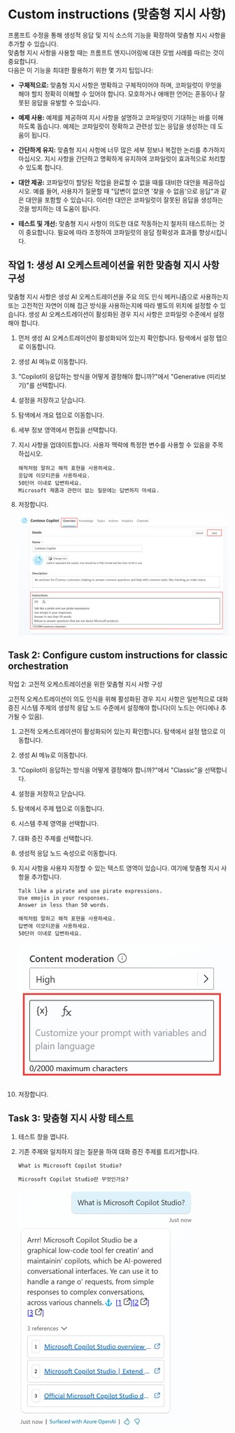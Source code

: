 # Custom instructions (맞춤형 지시 사항)

프롬프트 수정을 통해 생성적 응답 및 지식 소스의 기능을 확장하여 맞춤형 지시 사항을 추가할 수 있습니다. </br>
맞춤형 지시 사항을 사용할 때는 프롬프트 엔지니어링에 대한 모범 사례를 따르는 것이 중요합니다. </br>
다음은 이 기능을 최대한 활용하기 위한 몇 가지 팁입니다:

-   **구체적으로:** 맞춤형 지시 사항은 명확하고 구체적이어야 하며, 코파일럿이 무엇을 해야 할지 정확히 이해할 수 있어야 합니다.
    모호하거나 애매한 언어는 혼동이나 잘못된 응답을 유발할 수 있습니다.

-   **예제 사용:** 예제를 제공하여 지시 사항을 설명하고 코파일럿이 기대하는 바를 이해하도록 돕습니다. 
    예제는 코파일럿이 정확하고 관련성 있는 응답을 생성하는 데 도움이 됩니다.

-   **간단하게 유지:** 맞춤형 지시 사항에 너무 많은 세부 정보나 복잡한 논리를 추가하지 마십시오. 
    지시 사항을 간단하고 명확하게 유지하여 코파일럿이 효과적으로 처리할 수 있도록 합니다.

-   **대안 제공:** 코파일럿이 할당된 작업을 완료할 수 없을 때를 대비한 대안을 제공하십시오. 
    예를 들어, 사용자가 질문할 때 \"답변이 없으면 \'찾을 수 없음\'으로 응답\"과 같은 대안을 포함할 수 있습니다. 
    이러한 대안은 코파일럿이 잘못된 응답을 생성하는 것을 방지하는 데 도움이 됩니다.

-   **테스트 및 개선:** 맞춤형 지시 사항이 의도한 대로 작동하는지 철저히 테스트하는 것이 중요합니다. 
    필요에 따라 조정하여 코파일럿의 응답 정확성과 효과를 향상시킵니다.

## 작업 1: 생성 AI 오케스트레이션을 위한 맞춤형 지시 사항 구성

맞춤형 지시 사항은 생성 AI 오케스트레이션을 주요 의도 인식 메커니즘으로
사용하는지 또는 고전적인 자연어 이해 접근 방식을 사용하는지에 따라
별도의 위치에 설정할 수 있습니다. 생성 AI 오케스트레이션이 활성화된 경우
지시 사항은 코파일럿 수준에서 설정해야 합니다.

1.  먼저 생성 AI 오케스트레이션이 활성화되어 있는지 확인합니다. 탐색에서 설정 탭으로 이동합니다.

2.  생성 AI 메뉴로 이동합니다.

3.  \"Copilot이 응답하는 방식을 어떻게 결정해야 합니까?\"에서 \"Generative (미리보기)\"를 선택합니다.

4.  설정을 저장하고 닫습니다.

5.  탐색에서 개요 탭으로 이동합니다.

6.  세부 정보 영역에서 편집을 선택합니다.

7.  지시 사항을 업데이트합니다. 사용자 맥락에 특정한 변수를 사용할 수 있음을 주목하십시오.

    ```
    해적처럼 말하고 해적 표현을 사용하세요.
    응답에 이모티콘을 사용하세요.
    50단어 이내로 답변하세요.
    Microsoft 제품과 관련이 없는 질문에는 답변하지 마세요.
    ```

8.  저장합니다.

    <img src="https://github.com/FDX-edu/240819_CopilotEdu_test/raw/main/Lab%2005/media/image16.png">

## Task 2: Configure custom instructions for classic orchestration

작업 2: 고전적 오케스트레이션을 위한 맞춤형 지시 사항 구성

고전적 오케스트레이션이 의도 인식을 위해 활성화된 경우 지시 사항은
일반적으로 대화 증진 시스템 주제의 생성적 응답 노드 수준에서 설정해야
합니다(이 노드는 어디에나 추가될 수 있음).

1. 고전적 오케스트레이션이 활성화되어 있는지 확인합니다. 탐색에서 설정 탭으로 이동합니다.

2. 생성 AI 메뉴로 이동합니다.

3. \"Copilot이 응답하는 방식을 어떻게 결정해야 합니까?\"에서 \"Classic\"을 선택합니다.

4. 설정을 저장하고 닫습니다.

5. 탐색에서 주제 탭으로 이동합니다.

6. 시스템 주제 영역을 선택합니다.

7. 대화 증진 주제를 선택합니다.

8. 생성적 응답 노드 속성으로 이동합니다.

9.  지시 사항을 사용자 지정할 수 있는 텍스트 영역이 있습니다. 여기에 맞춤형 지시 사항을 추가합니다.

    ```
    Talk like a pirate and use pirate expressions.
    Use emojis in your responses.
    Answer in less than 50 words.
    ```

    ```
    해적처럼 말하고 해적 표현을 사용하세요.
    답변에 이모티콘을 사용하세요.
    50단어 이내로 답변하세요.
    ```
    
    <img src="https://github.com/FDX-edu/240819_CopilotEdu_test/raw/main/Lab%2005/media/image17.png">

10. 저장합니다.

## Task 3: 맞춤형 지시 사항 테스트

1. 테스트 창을 엽니다.

2. 기존 주제와 일치하지 않는 질문을 하여 대화 증진 주제를 트리거합니다.

    ```
    What is Microsoft Copilot Studio?
    ```

    ```
    Microsoft Copilot Studio란 무엇인가요?
    ```

    
    <img src="https://github.com/FDX-edu/240819_CopilotEdu_test/raw/main/Lab%2005/media/image18.png" width="400">

 


